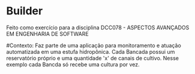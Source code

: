 # Builder
Feito como exercício para a disciplina DCC078 - ASPECTOS AVANÇADOS EM ENGENHARIA DE SOFTWARE

#Contexto:
Faz parte de uma aplicação para monitoramento e atuação automatizada em uma estufa hidropônica. Cada Bancada possui um reservatório próprio e uma quantidade 'x' de canais de cultivo. 
Nesse exemplo cada Bancda só recebe uma cultura por vez.
